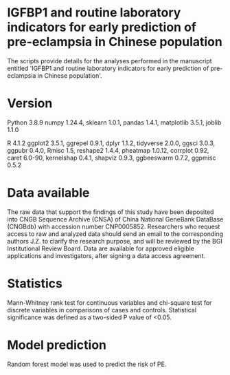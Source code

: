 # IGFBP1 and routine laboratory indicators for early prediction of pre-eclampsia in Chinese population

The scripts provide details for the analyses performed in the manuscript entitled 'IGFBP1 and routine laboratory indicators for early prediction of pre-eclampsia in Chinese population'.

# Version
Python 3.8.9
numpy 1.24.4, sklearn 1.0.1, pandas 1.4.1, matplotlib 3.5.1, joblib 1.1.0

R 4.1.2
ggplot2 3.5.1, ggrepel 0.9.1, dplyr 1.1.2, tidyverse 2.0.0, ggsci 3.0.3, ggpubr 0.4.0, Rmisc 1.5, reshape2 1.4.4, pheatmap 1.0.12, corrplot 0.92, caret 6.0-90, kernelshap 0.4.1, shapviz 0.9.3, ggbeeswarm 0.7.2, ggpmisc 0.5.2

# Data available
The raw data that support the findings of this study have been deposited into CNGB Sequence Archive (CNSA) of China National GeneBank DataBase (CNGBdb) with accession number CNP0005852. Researchers who request access to raw and analyzed data should send an email to the corresponding authors J.Z. to clarify the research purpose, and will be reviewed by the BGI Institutional Review Board. Data are available for approved eligible applications and investigators, after signing a data access agreement.

# Statistics
Mann-Whitney rank test for continuous variables and chi-square test for discrete variables in comparisons of cases and controls. Statistical significance was defined as a two-sided P value of <0.05.

# Model prediction
Random forest model was used to predict the risk of PE.
